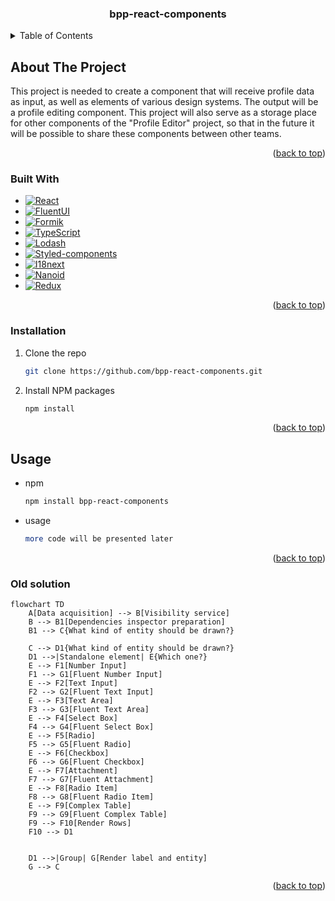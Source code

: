 <div align="center">
  <h3 align="center">bpp-react-components</h3>
</div>

<details>
  <summary>Table of Contents</summary>
  <ol>
    <li>
      <a href="#about-the-project">About The Project</a>
      <ul>
        <li><a href="#built-with">Built With</a></li>
      </ul>
    </li>
    <li>
      <a href="#getting-started">Getting Started</a>
      <ul>
        <li><a href="#prerequisites">Prerequisites</a></li>
        <li><a href="#installation">Installation</a></li>
      </ul>
    </li>
    <li><a href="#usage">Usage</a></li>
    <li><a href="#roadmap">Roadmap</a></li>
    <li><a href="#contributing">Contributing</a></li>
    <li><a href="#license">License</a></li>
    <li><a href="#contact">Contact</a></li>
    <li><a href="#acknowledgments">Acknowledgments</a></li>
  </ol>
</details>



## About The Project

This project is needed to create a component that will receive profile data as input, as well as elements of various design systems. The output will be a profile editing component. 
This project will also serve as a storage place for other components of the "Profile Editor" project, so that in the future it will be possible to share these components between other teams.

<p align="right">(<a href="#readme-top">back to top</a>)</p>



### Built With

* [![React][React.js]][React-url]
* [![FluentUI][FluentUI.img]][FluentUI.url]
* [![Formik][Formik.img]][Formik.url]
* [![TypeScript][TypeScript.img]][TypeScript.url]
* [![Lodash][Lodash.img]][Lodash.url]
* [![Styled-components][Styled-components.img]][Styled-components.url]
* [![I18next][I18next.img]][I18next.url]
* [![Nanoid][Nanoid.img]][Nanoid.url]
* [![Redux][Redux.img]][Redux.url]

<p align="right">(<a href="#readme-top">back to top</a>)</p>

### Installation

1. Clone the repo
   ```sh
   git clone https://github.com/bpp-react-components.git
   ```
3. Install NPM packages
   ```sh
   npm install
   ```

<p align="right">(<a href="#readme-top">back to top</a>)</p>

## Usage

* npm
  ```sh
  npm install bpp-react-components
  ```
* usage
  ```sh
  more code will be presented later
  ```
  

<p align="right">(<a href="#readme-top">back to top</a>)</p>

### Old solution



```mermaid
flowchart TD
    A[Data acquisition] --> B[Visibility service]
    B --> B1[Dependencies inspector preparation]
    B1 --> C{What kind of entity should be drawn?}

    C --> D1{What kind of entity should be drawn?}
    D1 -->|Standalone element| E{Which one?}
    E --> F1[Number Input]
    F1 --> G1[Fluent Number Input]
    E --> F2[Text Input]
    F2 --> G2[Fluent Text Input]
    E --> F3[Text Area]
    F3 --> G3[Fluent Text Area]
    E --> F4[Select Box]
    F4 --> G4[Fluent Select Box]
    E --> F5[Radio]
    F5 --> G5[Fluent Radio]
    E --> F6[Checkbox]
    F6 --> G6[Fluent Checkbox]
    E --> F7[Attachment]
    F7 --> G7[Fluent Attachment]
    E --> F8[Radio Item]
    F8 --> G8[Fluent Radio Item]
    E --> F9[Complex Table]
    F9 --> G9[Fluent Complex Table]
    F9 --> F10[Render Rows]
    F10 --> D1

    
    D1 -->|Group| G[Render label and entity]
    G --> C
```

<p align="right">(<a href="#readme-top">back to top</a>)</p>

<!-- MARKDOWN LINKS & IMAGES -->
[React.js]: https://img.shields.io/badge/React-20232A?style=for-the-badge&logo=react&logoColor=61DAFB
[React-url]: https://reactjs.org/
[FluentUI.img]: https://img.shields.io/badge/Fluent%20UI-0078D4?style=for-the-badge&logo=microsoft&logoColor=white
[FluentUI.url]: https://developer.microsoft.com/en-us/fluentui
[Formik.img]: https://img.shields.io/badge/Formik-EF6B52?style=for-the-badge&logo=formik&logoColor=white
[Formik.url]: https://formik.org/
[TypeScript.img]: https://img.shields.io/badge/TypeScript-3178C6?style=for-the-badge&logo=typescript&logoColor=white
[TypeScript.url]: https://www.typescriptlang.org/
[Lodash.img]: https://img.shields.io/badge/Lodash-3492FF?style=for-the-badge&logo=lodash&logoColor=white
[Lodash.url]: https://lodash.com/
[Styled-components.img]: https://img.shields.io/badge/styled--components-DB7093?style=for-the-badge&logo=styled-components&logoColor=white
[Styled-components.url]: https://styled-components.com/
[I18next.img]: https://img.shields.io/badge/i18next-26A69A?style=for-the-badge&logo=i18next&logoColor=white
[I18next.url]: https://www.i18next.com/
[Nanoid.img]: https://img.shields.io/badge/nanoid-000000?style=for-the-badge&logo=nano&logoColor=white
[Nanoid.url]: https://github.com/ai/nanoid
[Redux.img]: https://img.shields.io/badge/Redux-764ABC?style=for-the-badge&logo=redux&logoColor=white
[Redux.url]: https://redux.js.org/
